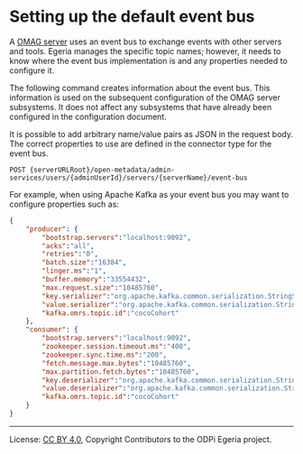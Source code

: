 <!-- SPDX-License-Identifier: CC-BY-4.0 -->
<!-- Copyright Contributors to the ODPi Egeria project. -->

# Setting up the default event bus

A [OMAG server](../concepts/omag-server.md) uses an event bus to exchange events with other
servers and tools.   Egeria manages the specific topic names;
however, it needs to know where the event bus implementation is and
any properties needed to configure it.

The following command creates information about the event bus.
This information is used on the subsequent configuration of the OMAG server subsystems.
It does not affect any subsystems that have already been configured in the configuration document.

It is possible to add arbitrary name/value pairs as JSON in the
request body.  The correct properties to use are defined in the connector type for the event bus.

```
POST {serverURLRoot}/open-metadata/admin-services/users/{adminUserId}/servers/{serverName}/event-bus
```

For example, when using Apache Kafka as your event bus you may want to configure properties such as:

```json
{
	"producer": {
		"bootstrap.servers":"localhost:9092",
		"acks":"all",
		"retries":"0",
		"batch.size":"16384",
		"linger.ms":"1",
		"buffer.memory":"33554432",
		"max.request.size":"10485760",
		"key.serializer":"org.apache.kafka.common.serialization.StringSerializer",
		"value.serializer":"org.apache.kafka.common.serialization.StringSerializer",
		"kafka.omrs.topic.id":"cocoCohort"
	},
	"consumer": {
   		"bootstrap.servers":"localhost:9092",
   		"zookeeper.session.timeout.ms":"400",
   		"zookeeper.sync.time.ms":"200",
   		"fetch.message.max.bytes":"10485760",
   		"max.partition.fetch.bytes":"10485760",
   		"key.deserializer":"org.apache.kafka.common.serialization.StringDeserializer",
   		"value.deserializer":"org.apache.kafka.common.serialization.StringDeserializer",
   		"kafka.omrs.topic.id":"cocoCohort"
	}
}
```



----
License: [CC BY 4.0](https://creativecommons.org/licenses/by/4.0/),
Copyright Contributors to the ODPi Egeria project.